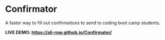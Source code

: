 # Confirmator
A faster way to fill out confirmations to send to coding boot camp students.

**LIVE DEMO: https://ali-row.github.io/Confirmator/**
